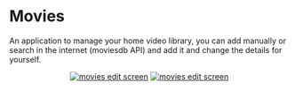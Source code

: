 # Movies
An application to manage your home video library, you can add manually or search in the internet (moviesdb API) and add it and change the details for yourself.  
<p align="center">
  <a href="http://www.siz.co.il/"><img src="http://up419.siz.co.il/up1/odg1n4iniknw.jpg" border="0" alt="movies edit screen" /></a>
  <a href="http://www.siz.co.il/"><img src="http://up419.siz.co.il/up2/dzmdmzzziwmk.jpg" border="0" alt="movies edit screen" /></a>
</p>


